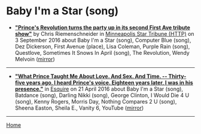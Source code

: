 # Baby I'm a Star (song)

 - [**"Prince's Revolution turns the party up in its second First Ave tribute show"**](http://www.startribune.com/prince-s-revolution-turns-the-party-up-in-its-second-first-ave-tribute-show/392244021/) by Chris Riemenschneider in [Minneapolis Star Tribune (HTTP)](http://www.startribune.com/) on 3 September 2016 about Baby I'm a Star (song), Computer Blue (song), Dez Dickerson, First Avenue (place), Lisa Coleman, Purple Rain (song), Questlove, Sometimes It Snows In April (song), The Revolution, Wendy Melvoin ([mirror](https://web.archive.org/web/*/http://www.startribune.com/prince-s-revolution-turns-the-party-up-in-its-second-first-ave-tribute-show/392244021/))

----

 - [**"What Prince Taught Me About Love. And Sex. And Time. -- Thirty-five years ago, I heard Prince's voice. Eighteen years later, I was in his presence."**](https://www.esquire.com/entertainment/music/a44221/prince-a-remembrance-dave-holmes/) in [Esquire](https://www.esquire.com/) on 21 April 2016 about Baby I'm a Star (song), Batdance (song), Darling Nikki (song), George Clinton, I Would Die 4 U (song), Kenny Rogers, Morris Day, Nothing Compares 2 U (song), Sheena Easton, Sheila E., Vanity 6, YouTube ([mirror](https://web.archive.org/web/*/https://www.esquire.com/entertainment/music/a44221/prince-a-remembrance-dave-holmes/))

----

[Home](../)
